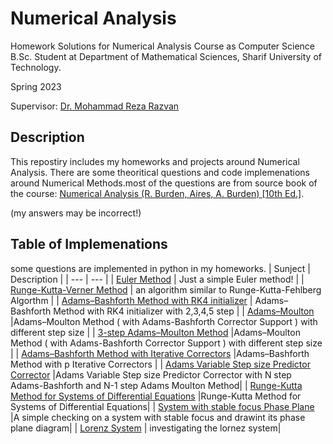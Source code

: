 

# Numerical Analysis
Homework Solutions for Numerical Analysis Course as Computer Science B.Sc. Student at Department of Mathematical Sciences, Sharif University of Technology.

Spring 2023

Supervisor: [Dr. Mohammad Reza Razvan](http://math.sharif.ir/faculties/razvan)


## Description
This repostiry includes my homeworks and projects around Numerical Analysis.
There are some theoritical questions and code implemenations around Numerical Methods.most of the questions are from source book of the course: [Numerical Analysis (R. Burden, Aires, A. Burden) [10th Ed.]](https://www.amazon.com/Richard-Burden-Numerical-Analysis-Hardcover/dp/B00SB3UL20).

(my answers may be incorrect!)

## Table of Implemenations
some questions are implemented in python in my homeworks.
| Sunject | Description |
| --- | --- |
| [Euler Method](./Homeworks/5_2_9_Euler_method.ipynb) | Just a simple Euler method! |
| [Runge-Kutta-Verner Method](./Homeworks/5_5_7_Runge-Kutta-Verner_method.ipynb) | an algorithm similar to Runge-Kutta-Fehlberg Algorthm |
| [Adams–Bashforth Method with RK4 initializer](./Homeworks/5_6_3_b_Adams–Bashforth_rk4_intializer.ipynb) | Adams–Bashforth Method with RK4 initializer with 2,3,4,5 step |
| [Adams–Moulton](./Homeworks/5_6_6_Adams–Moulton.ipynb) |Adams–Moulton Method ( with Adams-Bashforth Corrector Support ) with different step size |
| [3-step Adams–Moulton Method](./Homeworks/5_6_13_3-step_Adams-Moulton_functional_itartion_vs_fix_point.ipynb) |Adams–Moulton Method ( with Adams-Bashforth Corrector Support ) with different step size |
| [Adams–Bashforth Method with Iterative Correctors](./Homeworks/5_6_15_Adams–Bashforth_with_Iterative_Correctors.ipynb) |Adams–Bashforth Method with  p Iterative Correctors |
| [Adams Variable Step size Predictor Corrector](./Homeworks/5_7_8_Adams_Variable_Step_Size_Predictor_Corrector.ipynb) |Adams Variable Step size Predictor Corrector with N step Adams-Bashforth and N-1 step Adams Moulton Method|
| [Runge-Kutta Method for Systems of Differential Equations](./Homeworks/5_9_2_b_Runge-Kutta_for_Systems_of_Differential_Equations.ipynb) |Runge-Kutta Method for Systems of Differential Equations|
| [System with stable focus Phase Plane](./Homeworks/System_with_Stable_Focus_Phase_Plane.ipynb) |A simple checking on a system with stable focus and drawint its phase plane diagram|
| [Lorenz System](./Homeworks/Lorenz) | investigating the lornez system|

